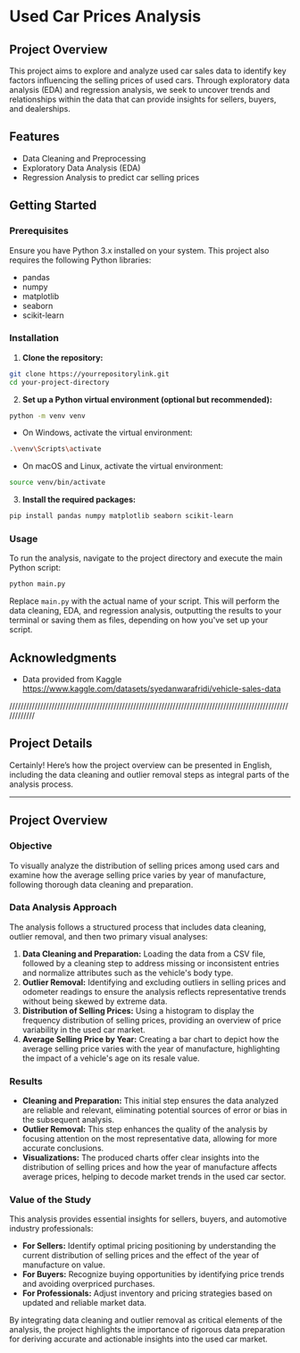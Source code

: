# Used Car Prices Analysis

## Project Overview
This project aims to explore and analyze used car sales data to identify key factors influencing the selling prices of used cars. Through exploratory data analysis (EDA) and regression analysis, we seek to uncover trends and relationships within the data that can provide insights for sellers, buyers, and dealerships.

## Features
- Data Cleaning and Preprocessing
- Exploratory Data Analysis (EDA)
- Regression Analysis to predict car selling prices

## Getting Started

### Prerequisites
Ensure you have Python 3.x installed on your system. This project also requires the following Python libraries:
- pandas
- numpy
- matplotlib
- seaborn
- scikit-learn

### Installation
1. **Clone the repository:**
```bash
git clone https://yourrepositorylink.git
cd your-project-directory
```

2. **Set up a Python virtual environment (optional but recommended):**
```bash
python -m venv venv
```

- On Windows, activate the virtual environment:
```bash
.\venv\Scripts\activate
```

- On macOS and Linux, activate the virtual environment:
```bash
source venv/bin/activate
```

3. **Install the required packages:**
```bash
pip install pandas numpy matplotlib seaborn scikit-learn
```

### Usage
To run the analysis, navigate to the project directory and execute the main Python script:

```bash
python main.py
```

Replace `main.py` with the actual name of your script. This will perform the data cleaning, EDA, and regression analysis, outputting the results to your terminal or saving them as files, depending on how you've set up your script.

## Acknowledgments
- Data provided from Kaggle https://www.kaggle.com/datasets/syedanwarafridi/vehicle-sales-data


////////////////////////////////////////////////////////////////////////////////////////////////////////////


## Project Details

Certainly! Here’s how the project overview can be presented in English, including the data cleaning and outlier removal steps as integral parts of the analysis process.

---

## Project Overview

### Objective
To visually analyze the distribution of selling prices among used cars and examine how the average selling price varies by year of manufacture, following thorough data cleaning and preparation.

### Data Analysis Approach
The analysis follows a structured process that includes data cleaning, outlier removal, and then two primary visual analyses:
1. **Data Cleaning and Preparation:** Loading the data from a CSV file, followed by a cleaning step to address missing or inconsistent entries and normalize attributes such as the vehicle's body type.
2. **Outlier Removal:** Identifying and excluding outliers in selling prices and odometer readings to ensure the analysis reflects representative trends without being skewed by extreme data.
3. **Distribution of Selling Prices:** Using a histogram to display the frequency distribution of selling prices, providing an overview of price variability in the used car market.
4. **Average Selling Price by Year:** Creating a bar chart to depict how the average selling price varies with the year of manufacture, highlighting the impact of a vehicle's age on its resale value.

### Results
- **Cleaning and Preparation:** This initial step ensures the data analyzed are reliable and relevant, eliminating potential sources of error or bias in the subsequent analysis.
- **Outlier Removal:** This step enhances the quality of the analysis by focusing attention on the most representative data, allowing for more accurate conclusions.
- **Visualizations:** The produced charts offer clear insights into the distribution of selling prices and how the year of manufacture affects average prices, helping to decode market trends in the used car sector.

### Value of the Study
This analysis provides essential insights for sellers, buyers, and automotive industry professionals:
- **For Sellers:** Identify optimal pricing positioning by understanding the current distribution of selling prices and the effect of the year of manufacture on value.
- **For Buyers:** Recognize buying opportunities by identifying price trends and avoiding overpriced purchases.
- **For Professionals:** Adjust inventory and pricing strategies based on updated and reliable market data.

By integrating data cleaning and outlier removal as critical elements of the analysis, the project highlights the importance of rigorous data preparation for deriving accurate and actionable insights into the used car market.